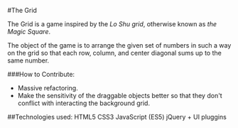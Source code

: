 #The Grid

The Grid is a game inspired by the _Lo Shu grid_, otherwise known as _the Magic Square_.

The object of the game is to arrange the given set of numbers in such a way on the grid so that each row, column, and center diagonal sums up to the same number.

###How to Contribute:
  - Massive refactoring.
  - Make the sensitivity of the draggable objects better so that they don't conflict with interacting the background grid.

##Technologies used:
HTML5
CSS3
JavaScript (ES5)
jQuery + UI pluggins